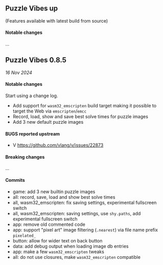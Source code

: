 ## Puzzle Vibes up

(Features available with latest build from source)

#### Notable changes

...

## Puzzle Vibes 0.8.5
*16 Nov 2024*

#### Notable changes

Start using a change log.

* Add support for `wasm32_emscripten` build target making it possible to target the Web via `emscripten`/`emcc`
* Record, load, show and save best solve times for puzzle images
* Add 3 new default puzzle images

#### BUGS reported upstream

* V https://github.com/vlang/v/issues/22873

#### Breaking changes

...

#### Commits

* game: add 3 new builtin puzzle images
* all: record, save, load and show best solve times
* all, wasm32_emscripten: fix saving settings, experimental fullscreen switch
* all, wasm32_emscripten: saving settings, use `shy.paths`, add experimental fullscreen switch
* app: remove old commented code
* app: support "pixel art" image filtering (`.nearest`) via file name prefix `pixelated_`
* button: allow for wider text on back button
* data: add debug output when loading image db entries
* app: make a few `wasm32_emscripten` tweaks
* all: do not use closures, make `wasm32_emscripten` compatible
